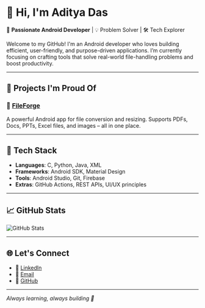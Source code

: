 # 👋 Hi, I'm Aditya Das

🎯 **Passionate Android Developer** | 💡 Problem Solver | 🛠️ Tech Explorer

Welcome to my GitHub! I'm an Android developer who loves building efficient, user-friendly, and purpose-driven applications. I’m currently focusing on crafting tools that solve real-world file-handling problems and boost productivity.

---

## 🚀 Projects I'm Proud Of

### 📁 [FileForge](https://github.com/CodeSmithAditya/FileForge)
A powerful Android app for file conversion and resizing. Supports PDFs, Docs, PPTs, Excel files, and images – all in one place.

---

## 🧰 Tech Stack

- **Languages**: C, Python, Java, XML
- **Frameworks**: Android SDK, Material Design
- **Tools**: Android Studio, Git, Firebase
- **Extras**: GitHub Actions, REST APIs, UI/UX principles

---

## 📈 GitHub Stats

![GitHub Stats](https://github-readme-stats.vercel.app/api?username=CodeSmithAditya&show_icons=true&theme=github_dark&hide=stars)

---

## 🌐 Let's Connect

- 🔗 [LinkedIn](https://www.linkedin.com/in/adadityadas)
- 📧 [Email](mailto:adadityadas99@gmail.com)
- 🐙 [GitHub](https://github.com/CodeSmithAditya)

---

_Always learning, always building 🚀_

